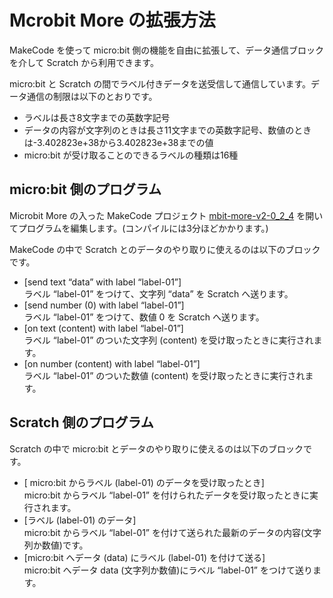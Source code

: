 # Mcrobit More の拡張方法

MakeCode を使って micro:bit 側の機能を自由に拡張して、データ通信ブロックを介して Scratch から利用できます。

micro:bit と Scratch の間でラベル付きデータを送受信して通信しています。データ通信の制限は以下のとおりです。

- ラベルは長さ8文字までの英数字記号
- データの内容が文字列のときは長さ11文字までの英数字記号、数値のときは-3.402823e+38から3.402823e+38までの値
- micro:bit が受け取ることのできるラベルの種類は16種

## micro:bit 側のプログラム
Microbit More の入った MakeCode プロジェクト [mbit-more-v2-0_2_4](https://makecode.microbit.org/_eeL8JxCj8L1K) を開いてプログラムを編集します。(コンパイルには3分ほどかかります。)

MakeCode の中で Scratch とのデータのやり取りに使えるのは以下のブロックです。

- [send text “data” with label “label-01”]<br>ラベル “label-01” をつけて、文字列 “data” を Scratch へ送ります。
- [send number (0) with label “label-01”]<br>ラベル “label-01” をつけて、数値 0 を Scratch へ送ります。
- [on text (content) with label “label-01”]<br>ラベル “label-01” のついた文字列 (content) を受け取ったときに実行されます。
- [on number (content) with label “label-01”]<br>ラベル “label-01” のついた数値 (content) を受け取ったときに実行されます。

## Scratch 側のプログラム
Scratch の中で micro:bit とデータのやり取りに使えるのは以下のブロックです。

- [ micro:bit からラベル (label-01) のデータを受け取ったとき]<br>micro:bit からラベル “label-01” を付けられたデータを受け取ったときに実行されます。
- [ラベル (label-01) のデータ]<br>micro:bit からラベル “label-01” を付けて送られた最新のデータの内容(文字列か数値)です。
- [micro:bit へデータ (data) にラベル (label-01) を付けて送る]<br>micro:bit へデータ data (文字列か数値)にラベル “label-01” をつけて送ります。
